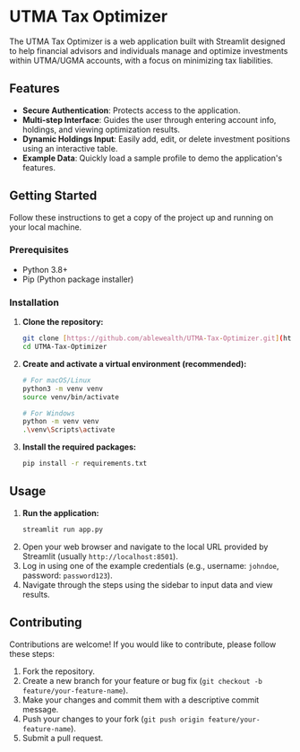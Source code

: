 # UTMA Tax Optimizer

The UTMA Tax Optimizer is a web application built with Streamlit designed to help financial advisors and individuals manage and optimize investments within UTMA/UGMA accounts, with a focus on minimizing tax liabilities.

## Features

- **Secure Authentication**: Protects access to the application.
- **Multi-step Interface**: Guides the user through entering account info, holdings, and viewing optimization results.
- **Dynamic Holdings Input**: Easily add, edit, or delete investment positions using an interactive table.
- **Example Data**: Quickly load a sample profile to demo the application's features.

## Getting Started

Follow these instructions to get a copy of the project up and running on your local machine.

### Prerequisites

- Python 3.8+
- Pip (Python package installer)

### Installation

1.  **Clone the repository:**
    ```sh
    git clone [https://github.com/ablewealth/UTMA-Tax-Optimizer.git](https://github.com/ablewealth/UTMA-Tax-Optimizer.git)
    cd UTMA-Tax-Optimizer
    ```
2.  **Create and activate a virtual environment (recommended):**
    ```sh
    # For macOS/Linux
    python3 -m venv venv
    source venv/bin/activate

    # For Windows
    python -m venv venv
    .\venv\Scripts\activate
    ```
3.  **Install the required packages:**
    ```sh
    pip install -r requirements.txt
    ```

## Usage

1.  **Run the application:**
    ```sh
    streamlit run app.py
    ```
2.  Open your web browser and navigate to the local URL provided by Streamlit (usually `http://localhost:8501`).
3.  Log in using one of the example credentials (e.g., username: `johndoe`, password: `password123`).
4.  Navigate through the steps using the sidebar to input data and view results.

## Contributing

Contributions are welcome! If you would like to contribute, please follow these steps:

1.  Fork the repository.
2.  Create a new branch for your feature or bug fix (`git checkout -b feature/your-feature-name`).
3.  Make your changes and commit them with a descriptive commit message.
4.  Push your changes to your fork (`git push origin feature/your-feature-name`).
5.  Submit a pull request.
